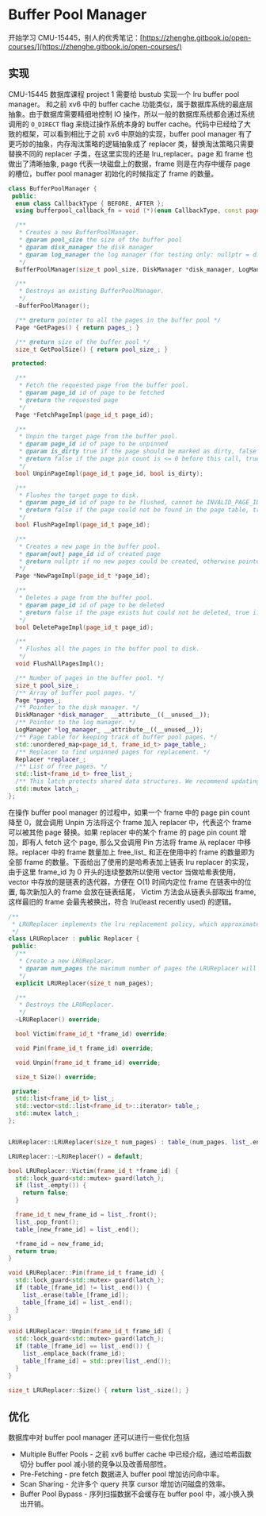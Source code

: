 # Buffer Pool Manager
<!-- ---
title: Buffer Pool Manager
date: 2021-04-29 20:15:17
tags: [database, cmu-15445]
--- -->
开始学习 CMU-15445，别人的优秀笔记：[https://zhenghe.gitbook.io/open-courses/](https://zhenghe.gitbook.io/open-courses/)


## 实现

CMU-15445 数据库课程 project 1 需要给 bustub 实现一个 lru buffer pool manager。 和之前 xv6 中的 buffer cache 功能类似，属于数据库系统的最底层抽象。由于数据库需要精细地控制 IO 操作，所以一般的数据库系统都会通过系统调用的 `O_DIRECT` flag 来绕过操作系统本身的 buffer cache。代码中已经给了大致的框架，可以看到相比于之前 xv6 中原始的实现，buffer pool manager 有了更巧妙的抽象，内存淘汰策略的逻辑抽象成了 replacer 类，替换淘汰策略只需要替换不同的 replacer 子类，在这里实现的还是 lru_replacer。page 和 frame 也做出了清晰抽象, page 代表一块磁盘上的数据，frame 则是在内存中缓存 page 的槽位，buffer pool manager 初始化的时候指定了 frame 的数量。

```c++
class BufferPoolManager {
 public:
  enum class CallbackType { BEFORE, AFTER };
  using bufferpool_callback_fn = void (*)(enum CallbackType, const page_id_t page_id);

  /**
   * Creates a new BufferPoolManager.
   * @param pool_size the size of the buffer pool
   * @param disk_manager the disk manager
   * @param log_manager the log manager (for testing only: nullptr = disable logging)
   */
  BufferPoolManager(size_t pool_size, DiskManager *disk_manager, LogManager *log_manager = nullptr);

  /**
   * Destroys an existing BufferPoolManager.
   */
  ~BufferPoolManager();

  /** @return pointer to all the pages in the buffer pool */
  Page *GetPages() { return pages_; }

  /** @return size of the buffer pool */
  size_t GetPoolSize() { return pool_size_; }

 protected:

  /**
   * Fetch the requested page from the buffer pool.
   * @param page_id id of page to be fetched
   * @return the requested page
   */
  Page *FetchPageImpl(page_id_t page_id);

  /**
   * Unpin the target page from the buffer pool.
   * @param page_id id of page to be unpinned
   * @param is_dirty true if the page should be marked as dirty, false otherwise
   * @return false if the page pin count is <= 0 before this call, true otherwise
   */
  bool UnpinPageImpl(page_id_t page_id, bool is_dirty);

  /**
   * Flushes the target page to disk.
   * @param page_id id of page to be flushed, cannot be INVALID_PAGE_ID
   * @return false if the page could not be found in the page table, true otherwise
   */
  bool FlushPageImpl(page_id_t page_id);

  /**
   * Creates a new page in the buffer pool.
   * @param[out] page_id id of created page
   * @return nullptr if no new pages could be created, otherwise pointer to new page
   */
  Page *NewPageImpl(page_id_t *page_id);

  /**
   * Deletes a page from the buffer pool.
   * @param page_id id of page to be deleted
   * @return false if the page exists but could not be deleted, true if the page didn't exist or deletion succeeded
   */
  bool DeletePageImpl(page_id_t page_id);

  /**
   * Flushes all the pages in the buffer pool to disk.
   */
  void FlushAllPagesImpl();

  /** Number of pages in the buffer pool. */
  size_t pool_size_;
  /** Array of buffer pool pages. */
  Page *pages_;
  /** Pointer to the disk manager. */
  DiskManager *disk_manager_ __attribute__((__unused__));
  /** Pointer to the log manager. */
  LogManager *log_manager_ __attribute__((__unused__));
  /** Page table for keeping track of buffer pool pages. */
  std::unordered_map<page_id_t, frame_id_t> page_table_;
  /** Replacer to find unpinned pages for replacement. */
  Replacer *replacer_;
  /** List of free pages. */
  std::list<frame_id_t> free_list_;
  /** This latch protects shared data structures. We recommend updating this comment to describe what it protects. */
  std::mutex latch_;
};

```

在操作 buffer pool manager 的过程中，如果一个 frame 中的 page pin count 降至 0，就会调用 Unpin 方法将这个 frame 加入 replacer 中，代表这个 frame 可以被其他 page 替换。如果 replacer 中的某个 frame 的 page pin count 增加，即有人 fetch 这个 page, 那么又会调用 Pin 方法将 frame 从 replacer 中移除。replacer 中的 frame 数量加上 free_list_ 和正在使用中的 frame 的数量即为全部 frame 的数量。下面给出了使用的是哈希表加上链表 lru replacer 的实现，由于这里 frame_id 为 0 开头的连续整数所以使用 vector 当做哈希表使用，vector 中存放的是链表的迭代器，方便在 O(1) 时间内定位 frame 在链表中的位置, 每次新加入的 frame 会放在链表结尾， Victim 方法会从链表头部取出 frame, 这样最旧的 frame 会最先被换出，符合 lru(least recently used) 的逻辑。


```c++
/**
 * LRUReplacer implements the lru replacement policy, which approximates the Least Recently Used policy.
 */
class LRUReplacer : public Replacer {
 public:
  /**
   * Create a new LRUReplacer.
   * @param num_pages the maximum number of pages the LRUReplacer will be required to store
   */
  explicit LRUReplacer(size_t num_pages);

  /**
   * Destroys the LRUReplacer.
   */
  ~LRUReplacer() override;

  bool Victim(frame_id_t *frame_id) override;

  void Pin(frame_id_t frame_id) override;

  void Unpin(frame_id_t frame_id) override;

  size_t Size() override;

 private:
  std::list<frame_id_t> list_;
  std::vector<std::list<frame_id_t>::iterator> table_;
  std::mutex latch_;
};


LRUReplacer::LRUReplacer(size_t num_pages) : table_(num_pages, list_.end()) {}

LRUReplacer::~LRUReplacer() = default;

bool LRUReplacer::Victim(frame_id_t *frame_id) {
  std::lock_guard<std::mutex> guard(latch_);
  if (list_.empty()) {
    return false;
  }

  frame_id_t new_frame_id = list_.front();
  list_.pop_front();
  table_[new_frame_id] = list_.end();

  *frame_id = new_frame_id;
  return true;
}

void LRUReplacer::Pin(frame_id_t frame_id) {
  std::lock_guard<std::mutex> guard(latch_);
  if (table_[frame_id] != list_.end()) {
    list_.erase(table_[frame_id]);
    table_[frame_id] = list_.end();
  }
}

void LRUReplacer::Unpin(frame_id_t frame_id) {
  std::lock_guard<std::mutex> guard(latch_);
  if (table_[frame_id] == list_.end()) {
    list_.emplace_back(frame_id);
    table_[frame_id] = std::prev(list_.end());
  }
}

size_t LRUReplacer::Size() { return list_.size(); }
```

## 优化

数据库中对 buffer pool manager 还可以进行一些优化包括

* Multiple Buffer Pools - 之前 xv6 buffer cache 中已经介绍，通过哈希函数切分 buffer pool 减小锁的竞争以及改善局部性。
* Pre-Fetching - pre fetch 数据进入 buffer pool 增加访问命中率。 
* Scan Sharing - 允许多个 query 共享 cursor 增加访问磁盘的效率。
* Buffer Pool Bypass - 序列扫描数据不会缓存在 buffer pool 中，减小换入换出开销。
